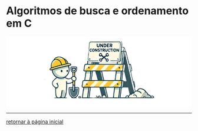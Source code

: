 #   Algoritmos de busca e ordenamento em C

<div align = "center">

[![under-construction](../../under-construction.png)](#)

</div>

---
[retornar à página inicial](../../README.md)